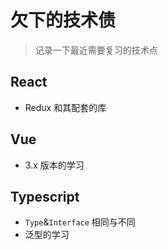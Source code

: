 # 欠下的技术债



> 记录一下最近需要复习的技术点

## React

- Redux 和其配套的库

## Vue

- 3.x 版本的学习

## Typescript

- <code>Type</code>&<code>Interface</code> 相同与不同
- 泛型的学习